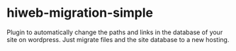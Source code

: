 # hiweb-migration-simple
Plugin to automatically change the paths and links in the database of your site on wordpress. Just migrate files and the site database to a new hosting.
